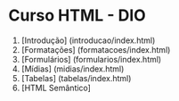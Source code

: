 # Curso HTML - DIO

1. [Introdução] (introducao/index.html)
2. [Formatações] (formatacoes/index.html)
3. [Formulários] (formularios/index.html)
4. [Mídias] (midias/index.html)
5. [Tabelas] (tabelas/index.html)
6. [HTML Semântico]